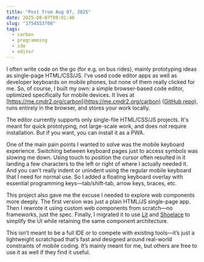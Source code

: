 ```yaml
---
title: "Post from Aug 07, 2025"
date: 2025-08-07T08:01:48
slug: "1754553708"
tags:
  - carbon
  - programming
  - ide
  - editor
---
```


I often write code on the go (for e.g. on bus rides), mainly prototyping ideas as single-page HTML/CSS/JS. I’ve used code editor apps as well as developer keyboards on mobile phones, but none of them really clicked for me. So, of course, I built my own: a simple browser-based code editor, optimized specifically for mobile devices. It lives at [https://me.cmdr2.org/carbon](https://me.cmdr2.org/carbon) ([GitHub repo](https://github.com/cmdr2/carbon)), runs entirely in the browser, and stores your work locally.

The editor currently supports only single-file HTML/CSS/JS projects. It's meant for quick prototyping, not large-scale work, and does not require installation. But if you want, you can install it as a PWA.

One of the main pain points I wanted to solve was the mobile keyboard experience. Switching between keyboard pages just to access symbols was slowing me down. Using touch to position the cursor often resulted in it landing a few characters to the left or right of where I actually needed it. And you can't really indent or unindent using the regular mobile keyboard that I need for normal use. So I added a floating keyboard overlay with essential programming keys—tab/shift-tab, arrow keys, braces, etc.

This project also gave me the excuse I needed to explore web components more deeply. The first version was just a plain HTML/JS single-page app. Then I rewrote it using custom web components from scratch—no frameworks, just the spec. Finally, I migrated it to use [Lit](https://lit.dev) and [Shoelace](https://shoelace.style/) to simplify the UI while retaining the same component architecture.

This isn’t meant to be a full IDE or to compete with existing tools—it’s just a lightweight scratchpad that’s fast and designed around real-world constraints of mobile coding. It’s mainly meant for me, but others are free to use it as well if they find it useful.